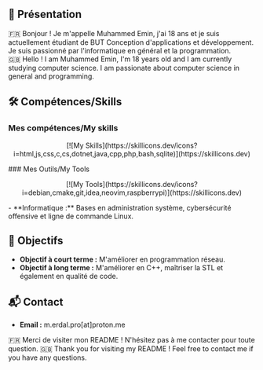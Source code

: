 ## 👋 Présentation
🇫🇷 Bonjour ! Je m'appelle Muhammed Emin, j'ai 18 ans et je suis actuellement étudiant de BUT Conception d'applications et développement. Je suis passionné par l'informatique en général et la programmation.
\
🇬🇧 Hello ! I am Muhammed Emin, I'm 18 years old and I am currently studying computer science. I am passionate about computer science in general and programming.

## 🛠 Compétences/Skills
### Mes compétences/My skills
<p align="center">[![My Skills](https://skillicons.dev/icons?i=html,js,css,c,cs,dotnet,java,cpp,php,bash,sqlite)](https://skillicons.dev)</p>
### Mes Outils/My Tools
<p align="center">[![My Tools](https://skillicons.dev/icons?i=debian,cmake,git,idea,neovim,raspberrypi)](https://skillicons.dev)</p>
- **Informatique :** Bases en administration système, cybersécurité offensive et ligne de commande Linux.
  
## 🎯 Objectifs
- **Objectif à court terme :** M'améliorer en programmation réseau.
- **Objectif à long terme :** M'améliorer en C++, maîtriser la STL et également en qualité de code.

## 📬 Contact

- **Email :** m.erdal.pro[at]proton.me

🇫🇷  Merci de visiter mon README ! N'hésitez pas à me contacter pour toute question.
🇬🇧  Thank you for visiting my README ! Feel free to contact me if you have any questions.
